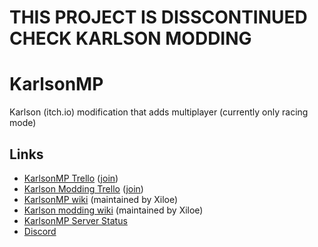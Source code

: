 # THIS PROJECT IS DISSCONTINUED CHECK KARLSON MODDING

# KarlsonMP
 Karlson (itch.io) modification that adds multiplayer (currently only racing mode)

## Links
- [KarlsonMP Trello](https://trello.com/b/J8HYQVqW/karlsonmp) ([join](https://trello.com/invite/b/J8HYQVqW/5b637b14371a881fa83631c28af7bf01/karlsonmp))
- [Karlson Modding Trello](https://trello.com/b/mtFbrhPi/karlson-mods) ([join](https://trello.com/invite/b/mtFbrhPi/b00fe224b6127cc26318cf08836db6d2/karlson-mods))
- [KarlsonMP wiki](https://github.com/karlsonmodding/karlson-modding-wiki/wiki/How-to-play-Multiplayer-Karlson) (maintained by Xiloe)
- [Karlson modding wiki](https://github.com/karlsonmodding/karlson-modding-wiki/wiki/) (maintained by Xiloe)
- [KarlsonMP Server Status](http://api.xiloe.fr/karlson/status/)
- [Discord](https://discord.gg/5ZjzQk8)
